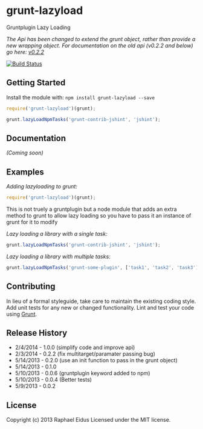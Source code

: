 # grunt-lazyload

Gruntplugin Lazy Loading

_The Api has been changed to extend the grunt object, rather than provide a new wrapping object. For documentation on the old api (v0.2.2 and below) go here: [v0.2.2](https://github.com/raphaeleidus/grunt-lazyload/tree/v0.2.2)_

[![Build Status](https://travis-ci.org/raphaeleidus/grunt-lazyload.png)](https://travis-ci.org/raphaeleidus/grunt-lazyload)

## Getting Started
Install the module with: `npm install grunt-lazyload --save`

```javascript
require('grunt-lazyload')(grunt);

grunt.lazyLoadNpmTasks('grunt-contrib-jshint', 'jshint');
```

## Documentation
_(Coming soon)_

## Examples
*Adding lazyloading to grunt:*
```javascript
require('grunt-lazyload')(grunt);
```
This is not truely a gruntplugin but a node module that adds an extra method to grunt to allow lazy loading so you have to pass it an instance of grunt for it to modify

*Lazy loading a library with a single task:*
```javascript
grunt.lazyLoadNpmTasks('grunt-contrib-jshint', 'jshint');
```

*Lazy loading a library with multiple tasks:*
```javascript
grunt.lazyLoadNpmTasks('grunt-some-plugin', ['task1', 'task2', 'task3']);
```

## Contributing
In lieu of a formal styleguide, take care to maintain the existing coding style. Add unit tests for any new or changed functionality. Lint and test your code using [Grunt](http://gruntjs.com/).

## Release History
* 2/4/2014   - 1.0.0 (simplify code and improve api)
* 2/3/2014   - 0.2.2 (fix multitarget/paramater passing bug)
* 5/14/2013  - 0.2.0 (use an init function to pass in the grunt object)
* 5/14/2013  - 0.1.0
* 5/10/2013  - 0.0.6 (gruntplugin keyword added to npm)
* 5/10/2013  - 0.0.4 (Better tests)
* 5/9/2013   - 0.0.2
## License
Copyright (c) 2013 Raphael Eidus
Licensed under the MIT license.
